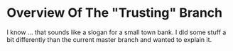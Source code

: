 # Overview Of The "Trusting" Branch

I know ... that sounds like a slogan for a small town bank. I did some stuff a bit differently than the current master branch and wanted to explain it.

